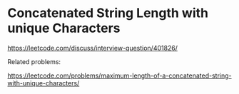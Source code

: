 # Concatenated String Length with unique Characters

https://leetcode.com/discuss/interview-question/401826/

Related problems:

https://leetcode.com/problems/maximum-length-of-a-concatenated-string-with-unique-characters/




